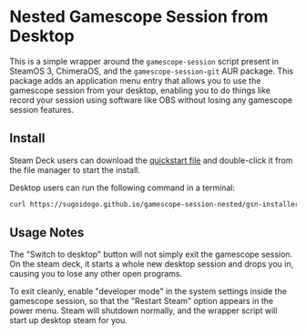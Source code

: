 # Nested Gamescope Session from Desktop
This is a simple wrapper around the `gamescope-session` script present in SteamOS 3, ChimeraOS, and the `gamescope-session-git` AUR package. This package adds an application menu entry that allows you to use the gamescope session from your desktop, enabling you to do things like record your session using software like OBS without losing any gamescope session features.
## Install
Steam Deck users can download the [quickstart file](https://sugoidogo.github.io/gamescope-session-nested/gsn-installer.desktop) and double-click it from the file manager to start the install.

Desktop users can run the following command in a terminal:
```bash
curl https://sugoidogo.github.io/gamescope-session-nested/gsn-installer.sh | bash
```
## Usage Notes
The "Switch to desktop" button will not simply exit the gamescope session. On the steam deck, it starts a whole new desktop session and drops you in, causing you to lose any other open programs.

To exit cleanly, enable "developer mode" in the system settings inside the gamescope session, so that the "Restart Steam" option appears in the power menu. Steam will shutdown normally, and the wrapper script will start up desktop steam for you.